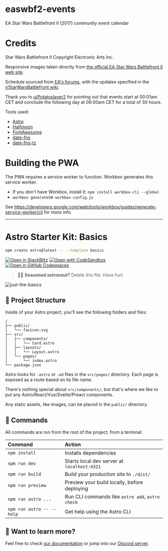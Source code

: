 # easwbf2-events

EA Star Wars Battlefront II (2017) community event calendar

# Credits

Star Wars Battlefront II Copyright Electronic Arts Inc.

Responsive images taken directly from [the official EA Star Wars Battlefront II web site](https://www.ea.com/games/starwars/battlefront/star-wars-battlefront-2).

Schedule sourced from [EA's forums](https://answers.ea.com/t5/Announcements/Star-Wars-Battlefront-II-Community-Events-Calendar/td-p/9056197), with the updates specified in the [r/StarWarsBattlefront wiki](https://old.reddit.com/r/StarWarsBattlefront/wiki/faq).

Thank you to [u/Potatoslayer2](https://www.reddit.com/r/StarWarsBattlefront/comments/kw74yt/new_to_swbf2_heres_a_calendar_of_upcoming_ingame/gj2pp7p/?context=3) for pointing out that events start at 00:01am CET and conclude the following day at 06:00am CET for a total of 30 hours.

Tools used:

-   [Astro](https://astro.build/)
-   [Halfmoon](https://www.gethalfmoon.com/)
-   [FontAwesome](https://fontawesome.com/)
-   [date-fns](https://date-fns.org/)
-   [date-fns-tz](https://date-fns.org/v2.16.1/docs/Time-Zones)

# Building the PWA

The PWA requires a service worker to function. Workbox generates this service worker.

-   If you don't have Workbox, install it: `npm install workbox-cli --global`
-   `workbox generateSW workbox-config.js`

See https://developers.google.com/web/tools/workbox/guides/generate-service-worker/cli for more info.

---

# Astro Starter Kit: Basics

```sh
npm create astro@latest -- --template basics
```

[![Open in StackBlitz](https://developer.stackblitz.com/img/open_in_stackblitz.svg)](https://stackblitz.com/github/withastro/astro/tree/latest/examples/basics)
[![Open with CodeSandbox](https://assets.codesandbox.io/github/button-edit-lime.svg)](https://codesandbox.io/p/sandbox/github/withastro/astro/tree/latest/examples/basics)
[![Open in GitHub Codespaces](https://github.com/codespaces/badge.svg)](https://codespaces.new/withastro/astro?devcontainer_path=.devcontainer/basics/devcontainer.json)

> 🧑‍🚀 **Seasoned astronaut?** Delete this file. Have fun!

![just-the-basics](https://github.com/withastro/astro/assets/2244813/a0a5533c-a856-4198-8470-2d67b1d7c554)

## 🚀 Project Structure

Inside of your Astro project, you'll see the following folders and files:

```text
/
├── public/
│   └── favicon.svg
├── src/
│   ├── components/
│   │   └── Card.astro
│   ├── layouts/
│   │   └── Layout.astro
│   └── pages/
│       └── index.astro
└── package.json
```

Astro looks for `.astro` or `.md` files in the `src/pages/` directory. Each page is exposed as a route based on its file name.

There's nothing special about `src/components/`, but that's where we like to put any Astro/React/Vue/Svelte/Preact components.

Any static assets, like images, can be placed in the `public/` directory.

## 🧞 Commands

All commands are run from the root of the project, from a terminal:

| Command                   | Action                                           |
| :------------------------ | :----------------------------------------------- |
| `npm install`             | Installs dependencies                            |
| `npm run dev`             | Starts local dev server at `localhost:4321`      |
| `npm run build`           | Build your production site to `./dist/`          |
| `npm run preview`         | Preview your build locally, before deploying     |
| `npm run astro ...`       | Run CLI commands like `astro add`, `astro check` |
| `npm run astro -- --help` | Get help using the Astro CLI                     |

## 👀 Want to learn more?

Feel free to check [our documentation](https://docs.astro.build) or jump into our [Discord server](https://astro.build/chat).
